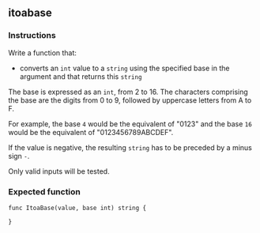 ## itoabase
### Instructions
Write a function that:

 * converts an `int` value to a `string` using the specified base in the argument
   and that returns this `string`
   
The base is expressed as an `int`, from 2 to 16. The characters comprising the base are the digits from 0 to 9, followed by uppercase letters from A to F.

For example, the base `4` would be the equivalent of "0123" and the base `16` would be the equivalent of "0123456789ABCDEF".

If the value is negative, the resulting `string` has to be preceded by a minus sign `-`.

Only valid inputs will be tested.

### Expected function
```
func ItoaBase(value, base int) string {

}
```
